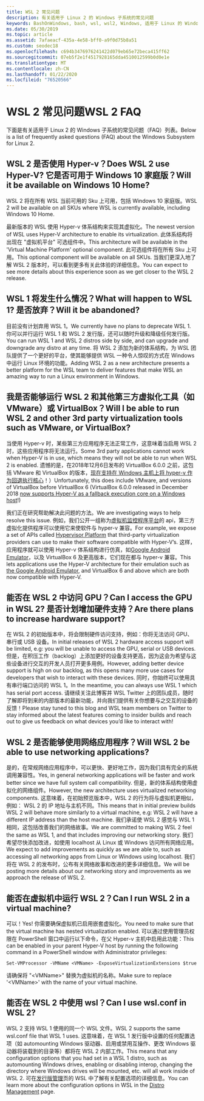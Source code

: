 ```yaml
---
title: WSL 2 常见问题
description: 有关适用于 Linux 2 的 Windows 子系统的常见问题
keywords: BashOnWindows, bash, wsl, wsl2, Windows, 适用于 Linux 的 Windows 子系统, windowssubsystem, ubuntu, debian, suse, Windows 10, 安装
ms.date: 05/30/2019
ms.topic: article
ms.assetid: 7afaeacf-435a-4e58-bff0-a9f0d75b8a51
ms.custom: seodec18
ms.openlocfilehash: c694b3476976241422d079eb65e72beca415ff62
ms.sourcegitcommit: 07eb5f2e1f4517928165dda4510012599b0d0e1e
ms.translationtype: MT
ms.contentlocale: zh-CN
ms.lasthandoff: 01/22/2020
ms.locfileid: "76520566"
---
```

# <a name="wsl-2-faq"></a><span data-ttu-id="e98b1-104">WSL 2 常见问题</span><span class="sxs-lookup"><span data-stu-id="e98b1-104">WSL 2 FAQ</span></span>

<span data-ttu-id="e98b1-105">下面是有关适用于 Linux 2 的 Windows 子系统的常见问题（FAQ）列表。</span><span class="sxs-lookup"><span data-stu-id="e98b1-105">Below is a list of frequently asked questions (FAQ) about the Windows Subsystem for Linux 2.</span></span>

## <a name="does-wsl-2-use-hyper-v-will-it-be-available-on-windows-10-home"></a><span data-ttu-id="e98b1-106">WSL 2 是否使用 Hyper-v？</span><span class="sxs-lookup"><span data-stu-id="e98b1-106">Does WSL 2 use Hyper-V?</span></span> <span data-ttu-id="e98b1-107">它是否可用于 Windows 10 家庭版？</span><span class="sxs-lookup"><span data-stu-id="e98b1-107">Will it be available on Windows 10 Home?</span></span>

<span data-ttu-id="e98b1-108">WSL 2 将在所有 WSL 当前可用的 Sku 上可用，包括 Windows 10 家庭版。</span><span class="sxs-lookup"><span data-stu-id="e98b1-108">WSL 2 will be available on all SKUs where WSL is currently available, including Windows 10 Home.</span></span>

<span data-ttu-id="e98b1-109">最新版本的 WSL 使用 Hyper-v 体系结构来实现其虚拟化。</span><span class="sxs-lookup"><span data-stu-id="e98b1-109">The newest version of WSL uses Hyper-V architecture to enable its virtualization.</span></span> <span data-ttu-id="e98b1-110">此体系结构将出现在 "虚拟机平台" 可选组件中。</span><span class="sxs-lookup"><span data-stu-id="e98b1-110">This architecture will be available in the 'Virtual Machine Platform' optional component.</span></span> <span data-ttu-id="e98b1-111">此可选组件将在所有 Sku 上可用。</span><span class="sxs-lookup"><span data-stu-id="e98b1-111">This optional component will be available on all SKUs.</span></span> <span data-ttu-id="e98b1-112">当我们更深入地了解 WSL 2 版本时，可以看到更多有关此体验的详细信息。</span><span class="sxs-lookup"><span data-stu-id="e98b1-112">You can expect to see more details about this experience soon as we get closer to the WSL 2 release.</span></span>

## <a name="what-will-happen-to-wsl-1-will-it-be-abandoned"></a><span data-ttu-id="e98b1-113">WSL 1 将发生什么情况？</span><span class="sxs-lookup"><span data-stu-id="e98b1-113">What will happen to WSL 1?</span></span> <span data-ttu-id="e98b1-114">是否放弃？</span><span class="sxs-lookup"><span data-stu-id="e98b1-114">Will it be abandoned?</span></span>

<span data-ttu-id="e98b1-115">目前没有计划弃用 WSL 1。</span><span class="sxs-lookup"><span data-stu-id="e98b1-115">We currently have no plans to deprecate WSL 1.</span></span> <span data-ttu-id="e98b1-116">你可以并行运行 WSL 1 和 WSL 2 发行版，还可以随时升级和降级任何发行版。</span><span class="sxs-lookup"><span data-stu-id="e98b1-116">You can run WSL 1 and WSL 2 distros side by side, and can upgrade and downgrade any distro at any time.</span></span> <span data-ttu-id="e98b1-117">将 WSL 2 添加为新的体系结构，为 WSL 团队提供了一个更好的平台，使其能够提供 WSL 一种令人惊叹的方式在 Windows 中运行 Linux 环境的功能。</span><span class="sxs-lookup"><span data-stu-id="e98b1-117">Adding WSL 2 as a new architecture presents a better platform for the WSL team to deliver features that make WSL an amazing way to run a Linux environment in Windows.</span></span>

## <a name="will-i-be-able-to-run-wsl-2-and-other-3rd-party-virtualization-tools-such-as-vmware-or-virtualbox"></a><span data-ttu-id="e98b1-118">我是否能够运行 WSL 2 和其他第三方虚拟化工具（如 VMware）或 VirtualBox？</span><span class="sxs-lookup"><span data-stu-id="e98b1-118">Will I be able to run WSL 2 and other 3rd party virtualization tools such as VMware, or VirtualBox?</span></span>

<span data-ttu-id="e98b1-119">当使用 Hyper-v 时，某些第三方应用程序无法正常工作，这意味着当启用 WSL 2 时，这些应用程序将无法运行。</span><span class="sxs-lookup"><span data-stu-id="e98b1-119">Some 3rd party applications cannot work when Hyper-V is in use, which means they will not be able to run when WSL 2 is enabled.</span></span> <span data-ttu-id="e98b1-120">遗憾的是，在2018年12月6日发布的 VirtualBox 6.0.0 之前，这包括 VMware 和 VirtualBox 的版本，[现在支持在 Windows 主机上将 hyper-v 作为回退执行核心][1]！）</span><span class="sxs-lookup"><span data-stu-id="e98b1-120">Unfortunately, this does include VMware, and versions of VirtualBox before VirtualBox 6 (VirtualBox 6.0.0 released in December 2018 [now supports Hyper-V as a fallback execution core on a Windows host][1]!)</span></span>

<span data-ttu-id="e98b1-121">我们正在研究帮助解决此问题的方法。</span><span class="sxs-lookup"><span data-stu-id="e98b1-121">We are investigating ways to help resolve this issue.</span></span> <span data-ttu-id="e98b1-122">例如，我们公开一组称为[虚拟机监控程序平台][2]的 api，第三方虚拟化提供程序可以使用它来使软件与 hyper-v 兼容。</span><span class="sxs-lookup"><span data-stu-id="e98b1-122">For example, we expose a set of APIs called [Hypervisor Platform][2] that third-party virtualization providers can use to make their software compatible with Hyper-V’s.</span></span> <span data-ttu-id="e98b1-123">这样，应用程序就可以使用 Hyper-v 体系结构进行仿真，如[Google Android Emulator][3]，以及 VirtualBox 6 及更高版本，它们现在都与 hyper-v 兼容。</span><span class="sxs-lookup"><span data-stu-id="e98b1-123">This lets applications use the Hyper-V architecture for their emulation such as [the Google Android Emulator][3], and VirtualBox 6 and above which are both now compatible with Hyper-V.</span></span>

## <a name="can-i-access-the-gpu-in-wsl-2-are-there-plans-to-increase-hardware-support"></a><span data-ttu-id="e98b1-124">能否在 WSL 2 中访问 GPU？</span><span class="sxs-lookup"><span data-stu-id="e98b1-124">Can I access the GPU in WSL 2?</span></span> <span data-ttu-id="e98b1-125">是否计划增加硬件支持？</span><span class="sxs-lookup"><span data-stu-id="e98b1-125">Are there plans to increase hardware support?</span></span>

<span data-ttu-id="e98b1-126">在 WSL 2 的初始版本中，将会限制硬件访问支持，例如：你将无法访问 GPU、串行或 USB 设备。</span><span class="sxs-lookup"><span data-stu-id="e98b1-126">In initial releases of WSL 2 hardware access support will be limited, e.g: you will be unable to access the GPU, serial or USB devices.</span></span> <span data-ttu-id="e98b1-127">但是，在积压工作（backlog）上添加更好的设备支持更高，因为这会为希望与这些设备进行交互的开发人员打开更多用例。</span><span class="sxs-lookup"><span data-stu-id="e98b1-127">However, adding better device support is high on our backlog, as this opens many more use cases for developers that wish to interact with these devices.</span></span> <span data-ttu-id="e98b1-128">同时，你始终可以使用具有串行端口访问的 WSL 1。</span><span class="sxs-lookup"><span data-stu-id="e98b1-128">In the meantime, you can always use WSL 1 which has serial port access.</span></span> <span data-ttu-id="e98b1-129">请继续关注此博客并 WSL Twitter 上的团队成员，随时了解即将到来的内部版本的最新功能，并向我们提供有关你想要与之交互的设备的反馈！</span><span class="sxs-lookup"><span data-stu-id="e98b1-129">Please stay tuned to this blog and WSL team members on Twitter to stay informed about the latest features coming to insider builds and reach out to give us feedback on what devices you’d like to interact with!</span></span>

## <a name="will-wsl-2-be-able-to-use-networking-applications"></a><span data-ttu-id="e98b1-130">WSL 2 是否能够使用网络应用程序？</span><span class="sxs-lookup"><span data-stu-id="e98b1-130">Will WSL 2 be able to use networking applications?</span></span>

<span data-ttu-id="e98b1-131">是的，在常规网络应用程序中，可以更快、更好地工作，因为我们具有完全的系统调用兼容性。</span><span class="sxs-lookup"><span data-stu-id="e98b1-131">Yes, in general networking applications will be faster and work better since we have full system call compatibility.</span></span> <span data-ttu-id="e98b1-132">但是，新的体系结构使用虚拟化的网络组件。</span><span class="sxs-lookup"><span data-stu-id="e98b1-132">However, the new architecture uses virtualized networking components.</span></span> <span data-ttu-id="e98b1-133">这意味着，在初始预览版本中，WSL 2 的行为将与虚拟机更相似，例如： WSL 2 的 IP 地址与主机不同。</span><span class="sxs-lookup"><span data-stu-id="e98b1-133">This means that in initial preview builds WSL 2 will behave more similarly to a virtual machine, e.g: WSL 2 will have a different IP address than the host machine.</span></span> <span data-ttu-id="e98b1-134">我们承诺使 WSL 2 感觉与 WSL 1 相同，这包括改善我们的网络故事。</span><span class="sxs-lookup"><span data-stu-id="e98b1-134">We are committed to making WSL 2 feel the same as WSL 1, and that includes improving our networking story.</span></span> <span data-ttu-id="e98b1-135">我们希望尽快添加改进，如使用 localhost 从 Linux 或 Windows 访问所有网络应用。</span><span class="sxs-lookup"><span data-stu-id="e98b1-135">We expect to add improvements as quickly as we are able to, such as accessing all networking apps from Linux or Windows using localhost.</span></span> <span data-ttu-id="e98b1-136">我们将在 WSL 2 的发布时，公布有关网络故事和改进的更多详细信息。</span><span class="sxs-lookup"><span data-stu-id="e98b1-136">We will be posting more details about our networking story and improvements as we approach the release of WSL 2.</span></span>

## <a name="can-i-run-wsl-2-in-a-virtual-machine"></a><span data-ttu-id="e98b1-137">能否在虚拟机中运行 WSL 2？</span><span class="sxs-lookup"><span data-stu-id="e98b1-137">Can I run WSL 2 in a virtual machine?</span></span>

<span data-ttu-id="e98b1-138">可以！</span><span class="sxs-lookup"><span data-stu-id="e98b1-138">Yes!</span></span> <span data-ttu-id="e98b1-139">你需要确保虚拟机已启用嵌套虚拟化。</span><span class="sxs-lookup"><span data-stu-id="e98b1-139">You need to make sure that the virtual machine has nested virtualization enabled.</span></span> <span data-ttu-id="e98b1-140">可以通过使用管理员权限在 PowerShell 窗口中运行以下命令，在父 Hyper-v 主机中启用此功能：</span><span class="sxs-lookup"><span data-stu-id="e98b1-140">This can be enabled in your parent Hyper-V host by running the following command in a PowerShell window with Administrator privileges:</span></span>

`Set-VMProcessor -VMName <VMName> -ExposeVirtualizationExtensions $true`

<span data-ttu-id="e98b1-141">请确保将 "&lt;VMName&gt;" 替换为虚拟机的名称。</span><span class="sxs-lookup"><span data-stu-id="e98b1-141">Make sure to replace '&lt;VMName&gt;' with the name of your virtual machine.</span></span>

## <a name="can-i-use-wslconf-in-wsl-2"></a><span data-ttu-id="e98b1-142">能否在 WSL 2 中使用 wsl？</span><span class="sxs-lookup"><span data-stu-id="e98b1-142">Can I use wsl.conf in WSL 2?</span></span>

<span data-ttu-id="e98b1-143">WSL 2 支持 WSL 1 使用的同一个 WSL 文件。</span><span class="sxs-lookup"><span data-stu-id="e98b1-143">WSL 2 supports the same wsl.conf file that WSL 1 uses.</span></span> <span data-ttu-id="e98b1-144">这意味着，在 WSL 1 发行版中设置的任何配置选项（如 automounting Windows 驱动器、启用或禁用互操作、更改 Windows 驱动器将装载到的目录等）都将在 WSL 2 内部工作。</span><span class="sxs-lookup"><span data-stu-id="e98b1-144">This means that any configuration options that you had set in a WSL 1 distro, such as automounting Windows drives, enabling or disabling interop, changing the directory where Windows drives will be mounted, etc. will all work inside of WSL 2.</span></span> <span data-ttu-id="e98b1-145">可在[发行版管理](./wsl-config.md)页的 WSL 中了解有关配置选项的详细信息。</span><span class="sxs-lookup"><span data-stu-id="e98b1-145">You can learn more about the configuration options in WSL in the [Distro Management](./wsl-config.md) page.</span></span> 

 [1]: https://www.virtualbox.org/wiki/Changelog-6.0
 [2]: https://docs.microsoft.com/en-us/virtualization/api/
 [3]: https://devblogs.microsoft.com/visualstudio/hyper-v-android-emulator-support/
